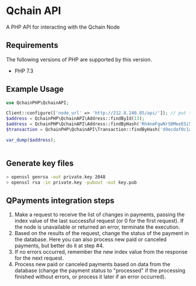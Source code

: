 # Qchain API
A PHP API for interacting with the Qchain Node

## Requirements

The following versions of PHP are supported by this version.

* PHP 7.3

## Example Usage

```php
use QchainPHP\QchainAPI;

Client::configure(['node_url' => 'http://212.8.240.85/api/']); // put the address of your node here
$address = QchainPHP\QchainAPI\Address::findById(13);
$address = QchainPHP\QchainAPI\Address::findByHash('Rh4nmFgwNrS0MeeESi5onHhxPsT1NfgK');
$transaction = QchainPHP\QchainAPI\Transaction::findByHash('d9ecdaf0c1a53691f15deca73e881a63a290ef89962b614be7b2def698cf7f73');

var_dump($address);



```

## Generate key files

```bash
> openssl genrsa -out private.key 2048
> openssl rsa -in private.key -pubout -out key.pub
```

## QPayments integration steps

1. Make a request to receive the list of changes in payments, passing the index value of the last successful request (or 0 for the first request). If the node is unavailable or returned an error, terminate the execution.
2. Based on the results of the request, change the status of the payment in the database. Here you can also process new paid or canceled payments, but better do it at step #4.
3. If no errors occurred, remember the new index value from the response for the next request.
4. Process new paid or canceled payments based on data from the database (change the payment status to "processed" if the processing finished without errors, or process it later if an error occurred).